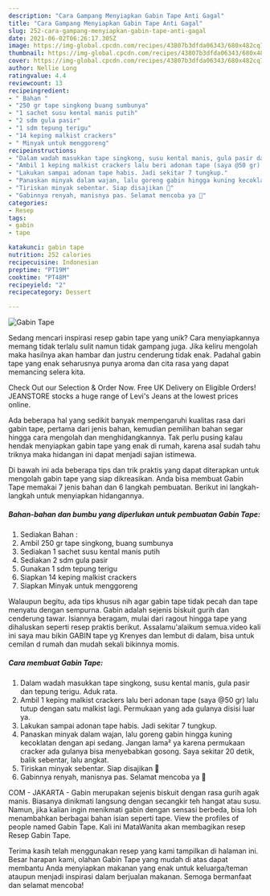 ```yaml
---
description: "Cara Gampang Menyiapkan Gabin Tape Anti Gagal"
title: "Cara Gampang Menyiapkan Gabin Tape Anti Gagal"
slug: 252-cara-gampang-menyiapkan-gabin-tape-anti-gagal
date: 2021-06-02T06:26:17.305Z
image: https://img-global.cpcdn.com/recipes/43807b3dfda06343/680x482cq70/gabin-tape-foto-resep-utama.jpg
thumbnail: https://img-global.cpcdn.com/recipes/43807b3dfda06343/680x482cq70/gabin-tape-foto-resep-utama.jpg
cover: https://img-global.cpcdn.com/recipes/43807b3dfda06343/680x482cq70/gabin-tape-foto-resep-utama.jpg
author: Nellie Long
ratingvalue: 4.4
reviewcount: 13
recipeingredient:
- " Bahan "
- "250 gr tape singkong buang sumbunya"
- "1 sachet susu kental manis putih"
- "2 sdm gula pasir"
- "1 sdm tepung terigu"
- "14 keping malkist crackers"
- " Minyak untuk menggoreng"
recipeinstructions:
- "Dalam wadah masukkan tape singkong, susu kental manis, gula pasir dan tepung terigu. Aduk rata."
- "Ambil 1 keping malkist crackers lalu beri adonan tape (saya @50 gr) lalu tutup dengan satu malkist lagi. Permukaan yang ada gulanya disisi luar ya."
- "Lakukan sampai adonan tape habis. Jadi sekitar 7 tungkup."
- "Panaskan minyak dalam wajan, lalu goreng gabin hingga kuning kecoklatan dengan api sedang. Jangan lama² ya karena permukaan cracker ada gulanya bisa menyebabkan gosong. Saya sekitar 20 detik, balik sebentar, lalu angkat."
- "Tiriskan minyak sebentar. Siap disajikan 🥰"
- "Gabinnya renyah, manisnya pas. Selamat mencoba ya 🤗"
categories:
- Resep
tags:
- gabin
- tape

katakunci: gabin tape 
nutrition: 252 calories
recipecuisine: Indonesian
preptime: "PT19M"
cooktime: "PT48M"
recipeyield: "2"
recipecategory: Dessert

---
```



![Gabin Tape](https://img-global.cpcdn.com/recipes/43807b3dfda06343/680x482cq70/gabin-tape-foto-resep-utama.jpg)

Sedang mencari inspirasi resep gabin tape yang unik? Cara menyiapkannya memang tidak terlalu sulit namun tidak gampang juga. Jika keliru mengolah maka hasilnya akan hambar dan justru cenderung tidak enak. Padahal gabin tape yang enak seharusnya punya aroma dan cita rasa yang dapat memancing selera kita.

Check Out our Selection &amp; Order Now. Free UK Delivery on Eligible Orders! JEANSTORE stocks a huge range of Levi&#39;s Jeans at the lowest prices online.

Ada beberapa hal yang sedikit banyak mempengaruhi kualitas rasa dari gabin tape, pertama dari jenis bahan, kemudian pemilihan bahan segar hingga cara mengolah dan menghidangkannya. Tak perlu pusing kalau hendak menyiapkan gabin tape yang enak di rumah, karena asal sudah tahu triknya maka hidangan ini dapat menjadi sajian istimewa.


Di bawah ini ada beberapa tips dan trik praktis yang dapat diterapkan untuk mengolah gabin tape yang siap dikreasikan. Anda bisa membuat Gabin Tape memakai 7 jenis bahan dan 6 langkah pembuatan. Berikut ini langkah-langkah untuk menyiapkan hidangannya.

<!--inarticleads1-->

##### Bahan-bahan dan bumbu yang diperlukan untuk pembuatan Gabin Tape:

1. Sediakan  Bahan :
1. Ambil 250 gr tape singkong, buang sumbunya
1. Sediakan 1 sachet susu kental manis putih
1. Sediakan 2 sdm gula pasir
1. Gunakan 1 sdm tepung terigu
1. Siapkan 14 keping malkist crackers
1. Siapkan  Minyak untuk menggoreng


Walaupun begitu, ada tips khusus nih agar gabin tape tidak pecah dan tape menyatu dengan sempurna. Gabin adalah sejenis biskuit gurih dan cenderung tawar. Isiannya beragam, mulai dari ragout hingga tape yang dihaluskan seperti resep praktis berikut. Assalamu&#39;alaikum semua.video kali ini saya mau bikin GABIN tape yg Krenyes dan lembut di dalam, bisa untuk cemilan d rumah dan mudah sekali bikinnya momis. 

<!--inarticleads2-->

##### Cara membuat Gabin Tape:

1. Dalam wadah masukkan tape singkong, susu kental manis, gula pasir dan tepung terigu. Aduk rata.
1. Ambil 1 keping malkist crackers lalu beri adonan tape (saya @50 gr) lalu tutup dengan satu malkist lagi. Permukaan yang ada gulanya disisi luar ya.
1. Lakukan sampai adonan tape habis. Jadi sekitar 7 tungkup.
1. Panaskan minyak dalam wajan, lalu goreng gabin hingga kuning kecoklatan dengan api sedang. Jangan lama² ya karena permukaan cracker ada gulanya bisa menyebabkan gosong. Saya sekitar 20 detik, balik sebentar, lalu angkat.
1. Tiriskan minyak sebentar. Siap disajikan 🥰
1. Gabinnya renyah, manisnya pas. Selamat mencoba ya 🤗


COM - JAKARTA - Gabin merupakan sejenis biskuit dengan rasa gurih agak manis. Biasanya dinikmati langsung dengan secangkir teh hangat atau susu. Namun, jika kalian ingin menikmati gabin dengan sensasi berbeda, bisa loh menambahkan berbagai bahan isian seperti tape. View the profiles of people named Gabin Tape. Kali ini MataWanita akan membagikan resep Resep Gabin Tape. 

Terima kasih telah menggunakan resep yang kami tampilkan di halaman ini. Besar harapan kami, olahan Gabin Tape yang mudah di atas dapat membantu Anda menyiapkan makanan yang enak untuk keluarga/teman ataupun menjadi inspirasi dalam berjualan makanan. Semoga bermanfaat dan selamat mencoba!
